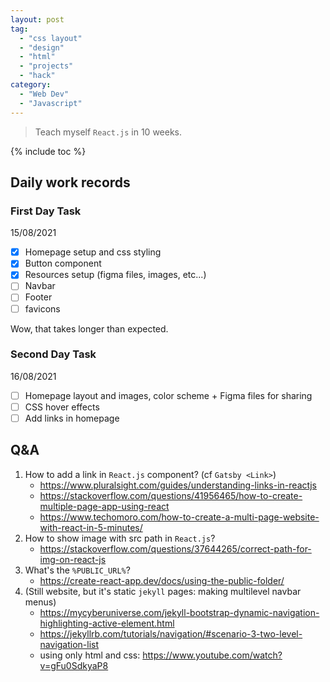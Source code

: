```yaml
---
layout: post
tag:
  - "css layout"
  - "design"
  - "html"
  - "projects"
  - "hack"
category:
  - "Web Dev"
  - "Javascript"
---
```


> Teach myself `React.js` in 10 weeks.

{% include toc %}

## Daily work records

### First Day Task

15/08/2021

- [x] Homepage setup and css styling
- [x] Button component
- [x] Resources setup (figma files, images, etc...)
- [ ] Navbar
- [ ] Footer
- [ ] favicons

Wow, that takes longer than expected.

### Second Day Task

16/08/2021

- [ ] Homepage layout and images, color scheme + Figma files for sharing
- [ ] CSS hover effects
- [ ] Add links in homepage

## Q&A

1. How to add a link in `React.js` component? (cf `Gatsby <Link>`)
   - https://www.pluralsight.com/guides/understanding-links-in-reactjs
   - https://stackoverflow.com/questions/41956465/how-to-create-multiple-page-app-using-react
   - https://www.techomoro.com/how-to-create-a-multi-page-website-with-react-in-5-minutes/
2. How to show image with src path in `React.js`?
   - https://stackoverflow.com/questions/37644265/correct-path-for-img-on-react-js
3. What's the `%PUBLIC_URL%`?
   - https://create-react-app.dev/docs/using-the-public-folder/
4. (Still website, but it's static `jekyll` pages: making multilevel navbar menus)
   - https://mycyberuniverse.com/jekyll-bootstrap-dynamic-navigation-highlighting-active-element.html
   - https://jekyllrb.com/tutorials/navigation/#scenario-3-two-level-navigation-list
   - using only html and css: https://www.youtube.com/watch?v=gFu0SdkyaP8
